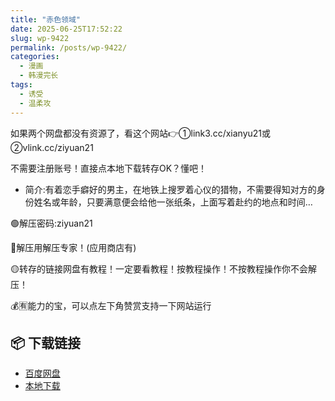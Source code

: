 ```yaml
---
title: "赤色领域"
date: 2025-06-25T17:52:22
slug: wp-9422
permalink: /posts/wp-9422/
categories:
  - 漫画
  - 韩漫完长
tags:
  - 诱受
  - 温柔攻
---
```


如果两个网盘都没有资源了，看这个网站👉①link3.cc/xianyu21或②vlink.cc/ziyuan21

不需要注册账号！直接点本地下载转存OK？懂吧！

*   简介:有着恋手癖好的男主，在地铁上搜罗着心仪的猎物，不需要得知对方的身份姓名或年龄，只要满意便会给他一张纸条，上面写着赴约的地点和时间…

🟢解压密码:ziyuan21

🔵解压用解压专家！(应用商店有)

🟡转存的链接网盘有教程！一定要看教程！按教程操作！不按教程操作你不会解压！

💰🈶能力的宝，可以点左下角赞赏支持一下网站运行

## 📦 下载链接
- [百度网盘](https://blziyuan21.com/pay-download/9422?key=1c3de57c0d&down_id=0)
- [本地下载](https://blziyuan21.com/pay-download/9422?key=1c3de57c0d&down_id=1)

